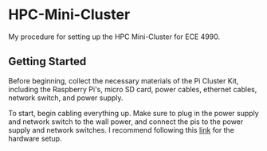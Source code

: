 # HPC-Mini-Cluster
My procedure for setting up the HPC Mini-Cluster for ECE 4990.

## Getting Started
Before beginning, collect the necessary materials of the Pi Cluster Kit, including the Raspberry Pi's, micro SD card, power cables, ethernet cables, network switch, and power supply.

To start, begin cabling everything up. Make sure to plug in the power supply and network switch to the wall power, and connect the pis to the power supply and network switches. I recommend following this [link](https://epcced.github.io/wee_archlet/#intro) for the hardware setup. 
